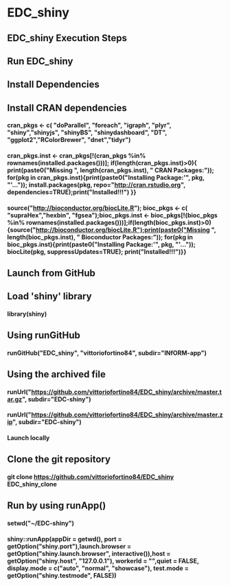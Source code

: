# EDC_shiny
## EDC_shiny Execution Steps
## Run EDC_shiny
## Install Dependencies
## Install CRAN dependencies
#### cran_pkgs <- c(  "doParallel", "foreach", "igraph", "plyr", "shiny","shinyjs", "shinyBS", "shinydashboard",  "DT", "ggplot2","RColorBrewer", "dnet","tidyr")

#### cran_pkgs.inst <- cran_pkgs[!(cran_pkgs %in% rownames(installed.packages()))]; if(length(cran_pkgs.inst)>0){ print(paste0("Missing ", length(cran_pkgs.inst), " CRAN Packages:")); for(pkg in cran_pkgs.inst){print(paste0("Installing Package:'", pkg, "'..."));  install.packages(pkg, repo="http://cran.rstudio.org", dependencies=TRUE);print("Installed!!!") }}

#### source("http://bioconductor.org/biocLite.R"); bioc_pkgs <- c( "supraHex","hexbin",  "fgsea");bioc_pkgs.inst <- bioc_pkgs[!(bioc_pkgs %in% rownames(installed.packages()))];if(length(bioc_pkgs.inst)>0){source("http://bioconductor.org/biocLite.R");print(paste0("Missing ", length(bioc_pkgs.inst), " Bioconductor Packages:"));  for(pkg in bioc_pkgs.inst){print(paste0("Installing Package:'", pkg, "'..."));  biocLite(pkg, suppressUpdates=TRUE); print("Installed!!!")}}

## Launch from GitHub
## Load 'shiny' library
#### library(shiny)
## Using runGitHub
#### runGitHub("EDC_shiny", "vittoriofortino84", subdir="INfORM-app")
## Using the archived file
#### runUrl("https://github.com/vittoriofortino84/EDC_shiny/archive/master.tar.gz", subdir="EDC-shiny")
#### runUrl("https://github.com/vittoriofortino84/EDC_shiny/archive/master.zip", subdir="EDC-shiny")
#### Launch locally
## Clone the git repository
#### git clone https://github.com/vittoriofortino84/EDC_shiny EDC_shiny_clone
## Run by using runApp()
#### setwd("~/EDC-shiny")


#### shiny::runApp(appDir = getwd(), port = getOption("shiny.port"),launch.browser = getOption("shiny.launch.browser", interactive()),host = getOption("shiny.host", "127.0.0.1"), workerId = "",quiet = FALSE, display.mode = c("auto", "normal", "showcase"), test.mode = getOption("shiny.testmode", FALSE))